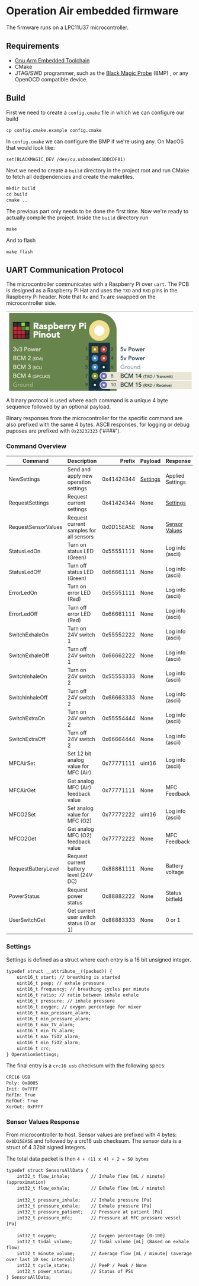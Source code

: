 # Operation Air embedded firmware

The firmware runs on a LPC11U37 microcontroller.

## Requirements

* [Gnu Arm Embedded Toolchain](https://developer.arm.com/open-source/gnu-toolchain/gnu-rm/downloads)
* CMake
* JTAG/SWD programmer, such as the [Black Magic Probe](https://github.com/blacksphere/blackmagic/wiki) (BMP) , or any OpenOCD compatible device.


## Build

First we need to create a `config.cmake` file in which we can configure our build

```console
cp config.cmake.example config.cmake
```

In `config.cmake` we can configure the BMP if we're using any. On MacOS that would look like:

```
set(BLACKMAGIC_DEV /dev/cu.usbmodemC1DDCDF81)
```

Next we need to create a `build` directory in the project root and run CMake to fetch all dedpendencies and create the makefiles.

```console
mkdir build
cd build
cmake ..
```

The previous part only needs to be done the first time.
Now we're ready to actually compile the project. Inside the `build` directory run

```console
make
```

And to flash

```console
make flash
```


## UART Communication Protocol

The microcontroller communicates with a Raspberry Pi over `uart`. The PCB is designed as a Raspberry Pi Hat and uses the `TXD` and `RXD` pins in the Raspberry Pi header. Note that `Rx` and `Tx` are swapped on the microcontroller side.

![](img/uart_pinout.png)

A binary protocol is used where each command is a unique 4 byte sequence followed by an optional payload.

Binary responses from the microcontroller for the specific command are also prefixed with the same 4 bytes. ASCII responses, for logging or debug puposes are prefixed with `0x23232323` ('####').

### Command Overview

| Command             | Description                             | Prefix     | Payload      | Response         |
| -------------       |---------------------------------------- | ---------: | ------------ | --------         |
| NewSettings         | Send and apply new operation settings   | 0x41424344 | [Settings](#Settings)   | Applied Settings |
| RequestSettings     | Request current settings                | 0x41424344 | None         | [Settings](#Settings) |
| RequestSensorValues | Request current samples for all sensors | 0x0D15EA5E | None         | [Sensor Values](#Sensor-Values-Response)    |
| StatusLedOn         | Turn on status LED (Green)              | 0x55551111 | None         | Log info (ascii) |
| StatusLedOff        | Turn off status LED (Green)             | 0x66661111 | None         | Log info (ascii) |
| ErrorLedOn          | Turn on error LED (Red)                 | 0x55551111 | None         | Log info (ascii) |
| ErrorLedOff         | Turn off error LED (Red)                | 0x66661111 | None         | Log info (ascii) |
| SwitchExhaleOn      | Turn on 24V switch 1                    | 0x55552222 | None         | Log info (ascii) |
| SwitchExhaleOff     | Turn off 24V switch 1                   | 0x66662222 | None         | Log info (ascii) |
| SwitchInhaleOn      | Turn on 24V switch 2                    | 0x55553333 | None         | Log info (ascii) |
| SwitchInhaleOff     | Turn off 24V switch 2                   | 0x66663333 | None         | Log info (ascii) |
| SwitchExtraOn       | Turn on 24V switch 2                    | 0x55554444 | None         | Log info (ascii) |
| SwitchExtraOff      | Turn off 24V switch 2                   | 0x66664444 | None         | Log info (ascii) |
| MFCAirSet           | Set 12 bit analog value for MFC (Air)   | 0x77771111 | uint16       | Log info (ascii) |
| MFCAirGet           | Get analog MFC (Air) feedback value     | 0x77771111 | None         | MFC Feedback     |
| MFCO2Set            | Set analog value for MFC (O2)           | 0x77772222 | uint16       | Log info (ascii) |
| MFCO2Get            | Get analog MFC (O2) feedback value      | 0x77772222 | None         | MFC Feedback     |
| RequestBatteryLevel | Request current battery level (24V DC)  | 0x88881111 | None         | Battery voltage  |
| PowerStatus         | Request power status                    | 0x88882222 | None         | Status bitfield  |
| UserSwitchGet       | Get current user switch status (0 or 1) | 0x88883333 | None         | 0 or 1           |

### Settings

Settings is defined as a struct where each entry is a 16 bit unsigned integer.

```
typedef struct __attribute__((packed)) {
    uint16_t start; // breathing is started
    uint16_t peep; // exhale pressure
    uint16_t frequency; // breathing cycles per minute
    uint16_t ratio; // ratio between inhale exhale
    uint16_t pressure; // inhale pressure
    uint16_t oxygen; // oxygen percentage for mixer
    uint16_t max_pressure_alarm;
    uint16_t min_pressure_alarm;
    uint16_t max_TV_alarm;
    uint16_t min_TV_alarm;
    uint16_t max_fiO2_alarm;
    uint16_t min_fiO2_alarm;
    uint16_t crc;
} OperationSettings;
```

The final entry is a `crc16 usb` checksum with the following specs:

```
CRC16 USB
Poly: 0x8005
Init: 0xFFFF
RefIn: True
RefOut: True
XorOut: 0xFFFF
```


### Sensor Values Response

From microcontroller to host.
Sensor values are prefixed with 4 bytes: `0x0D15EA5E` and followed by a crc16 usb checksum. The sensor data is a struct of 4 32bit signed integers.

The total data packet is then `4 + (11 x 4) + 2 = 50 bytes`

```
typedef struct SensorsAllData {
    int32_t flow_inhale;        // Inhale flow [mL / minute] (approximation)
    int32_t flow_exhale;        // Exhale flow [mL / minute]

    int32_t pressure_inhale;    // Inhale pressure [Pa]
    int32_t pressure_exhale;    // Exhale pressure [Pa]
    int32_t pressure_patient;   // Pressure at patient [Pa]
    int32_t pressure_mfc;       // Pressure at MFC pressure vessel [Pa]

    int32_t oxygen;             // Oxygen percentage [0-100]
    int32_t tidal_volume;       // Tidal volume [mL] (Based on exhale flow)
    int32_t minute_volume;      // Average flow [mL / minute] (average over last 10 sec interval)
    int32_t cycle_state;        // PeeP / Peak / None
    int32_t power_status;       // Status of PSU
} SensorsAllData;
```